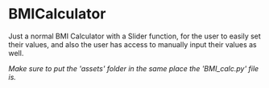 # BMICalculator
Just a normal BMI Calculator with a Slider function, for the user to easily set their values, and also the user has access to manually input their values as well.

*Make sure to put the 'assets' folder in the same place the 'BMI_calc.py' file is.*
